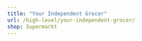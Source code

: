 ```yaml
---
title: "Your Independent Grocer"
url: /high-level/your-independent-grocer/
shop: Supermarkt
---
```


